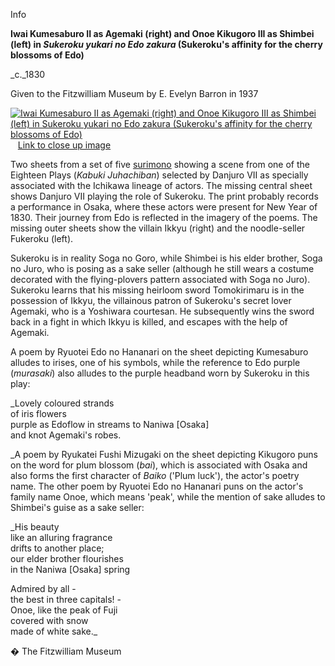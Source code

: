 Info

**Iwai Kumesaburo II as Agemaki (right) and Onoe Kikugoro III as Shimbei (left) in _Sukeroku yukari no Edo zakura_ (Sukeroku's affinity for the cherry blossoms of Edo)**

_c._1830

Given to the Fitzwilliam Museum by E. Evelyn Barron in 1937

[![Iwai Kumesaburo II as Agemaki (right) and Onoe Kikugoro III as Shimbei (left) in Sukeroku yukari no Edo zakura (Sukeroku's affinity for the cherry blossoms of Edo)](P.502P.501-1937_small.jpg)](KUN/kunp502501.htm)   [Link to close up image](KUN/kunp501.htm)



Two sheets from a set of five [surimono](textP.htm) showing a scene from one of the Eighteen Plays (_Kabuki Juhachiban_) selected by Danjuro VII as specially associated with the Ichikawa lineage of actors. The missing central sheet shows Danjuro VII playing the role of Sukeroku. The print probably records a performance in Osaka, where these actors were present for New Year of 1830. Their journey from Edo is reflected in the imagery of the poems. The missing outer sheets show the villain Ikkyu (right) and the noodle-seller Fukeroku (left).

Sukeroku is in reality Soga no Goro, while Shimbei is his elder brother, Soga no Juro, who is posing as a sake seller (although he still wears a costume decorated with the flying-plovers pattern associated with Soga no Juro). Sukeroku learns that his missing heirloom sword Tomokirimaru is in the possession of Ikkyu, the villainous patron of Sukeroku's secret lover Agemaki, who is a Yoshiwara courtesan. He subsequently wins the sword back in a fight in which Ikkyu is killed, and escapes with the help of Agemaki.

A poem by Ryuotei Edo no Hananari on the sheet depicting Kumesaburo alludes to irises, one of his symbols, while the reference to Edo purple (_murasaki_) also alludes to the purple headband worn by Sukeroku in this play:

_Lovely coloured strands  
of iris flowers  
purple as Edoflow in streams to Naniwa \[Osaka\]  
and knot Agemaki's robes.  

_A poem by Ryukatei Fushi Mizugaki on the sheet depicting Kikugoro puns on the word for plum blossom (_bai_), which is associated with Osaka and also forms the first character of _Baiko_ ('Plum luck'), the actor's poetry name. The other poem by Ryuotei Edo no Hananari puns on the actor's family name Onoe, which means 'peak', while the mention of sake alludes to Shimbei's guise as a sake seller:

_His beauty  
like an alluring fragrance  
drifts to another place;  
our elder brother flourishes  
in the Naniwa \[Osaka\] spring  

Admired by all -  
the best in three capitals! -  
Onoe, like the peak of Fuji  
covered with snow  
made of white sake._



� The Fitzwilliam Museum
